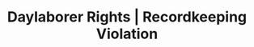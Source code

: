 ---
title: Daylaborer Rights | Recordkeeping Violation
layout: entitlement
name: Day Laborer
experience: "My employer is not keeping accurate records of my wages and hours."
right: wage-rights

entitlement:
  - header: You have the right to accurate record keeping.
  - description: Records must be kept of all wages paid and of all hours worked, regardless of where the work is performed. You should keep a record of your employer’s name, address, phone number and the hours you worked. We have a timesheet app you can use with your iPhone to track hours, as well as a printable work hours calendar in English and Spanish to track rate of pay, work start and stop times, and arrival and departure times.

actions:
  - { header: "File a complaint for better recordkeeping.", description: "You have a right to claim any lost wages that are a result of poor record keeping by filing a complaint with the Wage and Hour Division at DOL.", id: "whd-claim", cta: "File a Claim" }

---